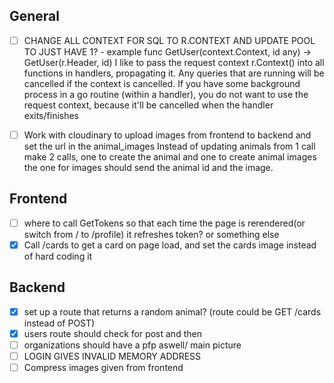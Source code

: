 ## General

- [ ] CHANGE ALL CONTEXT FOR SQL TO R.CONTEXT AND UPDATE POOL TO JUST HAVE 1?
      - example func GetUser(context.Context, id any) -> GetUser(r.Header, id)
            I like to pass the request context r.Context() into all functions in handlers, propagating it. Any queries that are running will be cancelled if the context is cancelled. 
            If you have some background process in a go routine (within a handler), you do not want to use the request context, because it'll be cancelled when the handler exits/finishes 

- [ ] Work with cloudinary to upload images from frontend to backend and set the url in the animal_images
      Instead of updating animals from 1 call make 2 calls, one to create the animal and one to create animal images
      the one for images should send the animal id and the image.

## Frontend
- [ ] where to call GetTokens so that each time the page is rerendered(or switch from / to /profile) it refreshes token? or something else
- [x] Call /cards to get a card on page load, and set the cards image instead of hard coding it

## Backend

- [x] set up a route that returns a random animal? (route could be GET /cards instead of POST)
- [x] users route should check for post and then  
- [ ] organizations should have a pfp aswell/ main picture
- [ ] LOGIN GIVES INVALID MEMORY ADDRESS
- [ ] Compress images given from frontend